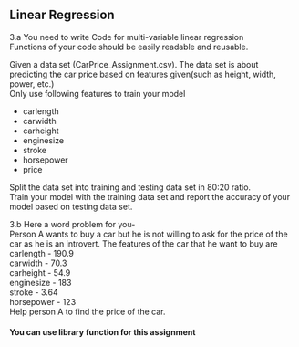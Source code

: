 ## Linear Regression
3.a You need to write Code for multi-variable linear regression <br>
Functions of your code should be easily readable and reusable.<br>

Given a data set (CarPrice_Assignment.csv). The data set is about predicting the car price based on features given(such as height, width, power, etc.)<br>
Only use following features to train your model <br>
* carlength<br>
* carwidth<br>
* carheight<br>
* enginesize<br>
* stroke<br>
* horsepower<br>
* price<br>

Split the data set into training and testing data set in 80:20 ratio.<br>
Train your model with the training data set and report the accuracy of your model based on testing data set.<br>

3.b Here a word problem for you-<br>
Person A wants to buy a car but he is not willing to ask for the price of the car as he is an introvert. The features of the car that he want to buy are <br>
carlength - 190.9<br>
carwidth - 70.3<br>
carheight - 54.9<br>
enginesize    - 183<br>
stroke    - 3.64<br>
horsepower - 123<br>
Help person A to find the price of the car.<br>
#### You can use library function for this assignment
